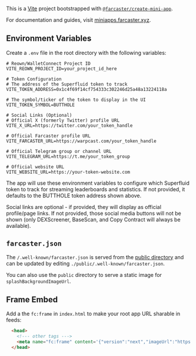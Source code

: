 This is a [Vite](https://vitejs.dev) project bootstrapped with [`@farcaster/create-mini-app`](https://github.com/farcasterxyz/miniapps/tree/main/packages/create-mini-app).

For documentation and guides, visit [miniapps.farcaster.xyz](https://miniapps.farcaster.xyz/docs/getting-started).

## Environment Variables

Create a `.env` file in the root directory with the following variables:

```env
# Reown/WalletConnect Project ID
VITE_REOWN_PROJECT_ID=your_project_id_here

# Token Configuration
# The address of the Superfluid token to track
VITE_TOKEN_ADDRESS=0x1c4f69f14cf754333c302246d25a48a13224118a

# The symbol/ticker of the token to display in the UI
VITE_TOKEN_SYMBOL=BUTTHOLE

# Social Links (Optional)
# Official X (formerly Twitter) profile URL
VITE_X_URL=https://twitter.com/your_token_handle

# Official Farcaster profile URL  
VITE_FARCASTER_URL=https://warpcast.com/your_token_handle

# Official Telegram group or channel URL
VITE_TELEGRAM_URL=https://t.me/your_token_group

# Official website URL
VITE_WEBSITE_URL=https://your-token-website.com
```

The app will use these environment variables to configure which Superfluid token to track for streaming leaderboards and statistics. If not provided, it defaults to the BUTTHOLE token address shown above.

Social links are optional - if provided, they will display as official profile/page links. If not provided, those social media buttons will not be shown (only DEXScreener, BaseScan, and Copy Contract will always be available).

## `farcaster.json`

The `/.well-known/farcaster.json` is served from the [public
directory](https://vite.dev/guide/assets) and can be updated by editing
`./public/.well-known/farcaster.json`.

You can also use the `public` directory to serve a static image for `splashBackgroundImageUrl`.

## Frame Embed

Add a the `fc:frame` in `index.html` to make your root app URL sharable in feeds:

```html
  <head>
    <!--- other tags --->
    <meta name="fc:frame" content='{"version":"next","imageUrl":"https://placehold.co/900x600.png?text=Frame%20Image","button":{"title":"Open","action":{"type":"launch_frame","name":"App Name","url":"https://app.com"}}}' /> 
  </head>
```

